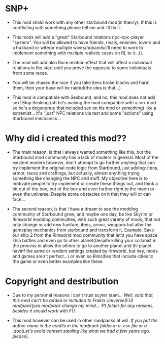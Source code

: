 # SNP+

- This mod shold work with any other starbound mod(in theory). If this is conflicting with something please tell me and i'll fix it.

- This mods will add a "great" Starbound relations npc-npc-player "system". You will be allowed to have friends, rivals, enemies, lovers and a husband or wife(or multiple wives/hubands(i'll need to work to implement something with multiple realistic cases on RL to it...)). 

- The mod will add also Race relation effect that will affect o individual relations in the start until you prove the opposite to some individuals from some races.

- You will be chased the race if you take itens broke blocks and harm them, then your base will be raided(the idea is that...)

- This mod is compatible with Sexbound, and no, this mod does not add sex! Stop thinking (uh he's making the mod compatible with a sex mod so he's a degenerate that included sex on his mod or something) like a extremist... It's "just" NPC relations via text and some "actions" using Starbound mechanics...

# Why did i created this mod??

- The main reason, is that i always wanted something like this, but the Starbound mod community has a lack of moders in general. Most of the existent moders however, don't attempt to go further anyhing that can try implement the original code logic from Starbound, just adding: itens, armor, races and craftings, but actually, almost anything trying something like changing the NPC and stuff. My objective here is to motivate people to try implement or create these things out, and think a bit out of the box, out of the box and even further right to the moon or even the universe, Despite some obstacles on it that they will or can face... 

- The second reason, is that i have a dream to see the modding community of Starbound grow, and maybe one day, be like Skyrim or Rimworld modding commuities, with such great variety of mods, that not only change or add new funiture, itens, armor, weapons but alter the gameplay mechanics from starbound and transform it. Example: Save our ship 2 from the Rimworld mod community that let's you have space ship battles and even go to other planet(Despite killing your collonist in the process to allow the others to go to another planet and thi planet havinf the same or random settings created by rimworld, but hey, mods and games aren't perfect...) or even so Rimcities that include cities to the game or even better examples like these

# Copyright and destribution

- Due to my personal reasons i can't trust scyter team... *Well, said that, this mod can't be added or included to Frakin Universe(FU) modpack(yes modpack change my mind... :P) folder for any reasons, besides it should work with FU.*

- This mod however can be used in other modpacks at will. *If you put the author name in the credits in the modpack folder in a .csv file or a .doc(Let's avoid content stealing like what we had a few years ago, please).*
